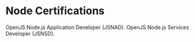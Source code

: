 # Node Certifications
OpenJS Node.js Application Developer (JSNAD).
OpenJS Node.js Services Developer (JSNSD).
